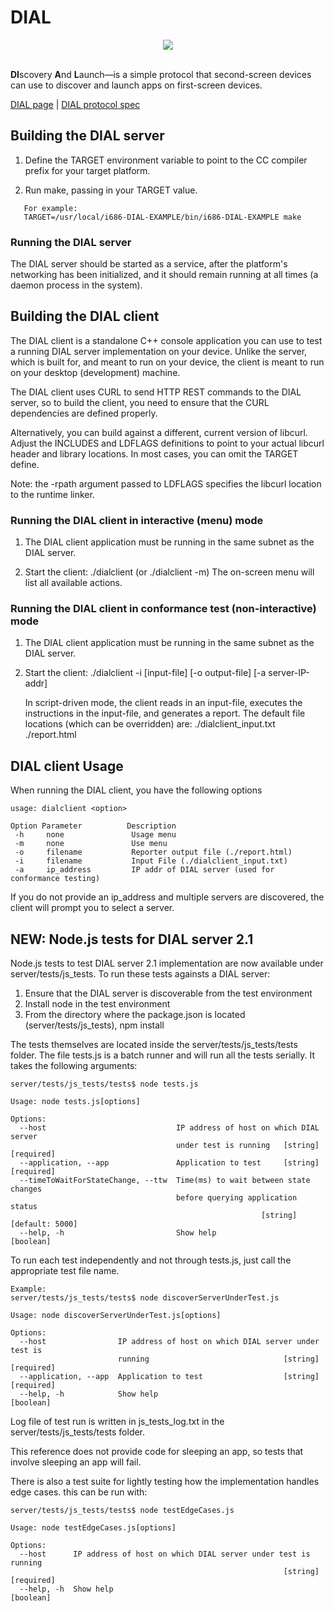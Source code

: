 # DIAL 


<div align="center">
  <img src="https://d2640ba2-a-c2dc72bd-s-sites.googlegroups.com/a/dial-multiscreen.org/dial/home/dial-icon.png?attachauth=ANoY7cr5UqoJK0l_igjP6UR00xVd51_0WW3flff7HsLb5tsJfASpJJeNY5AMTs_5CYqqspoLOzYTy8ep8_aXzmLFps9-UIFpkepxOwv5m2JeIWl3Rf-9KSDUI12nYakfHmQY9PThoIqJNwom9BO3DWDX_lhDHU55JWJS427P5UjpoiR3N2p02vnpR5ABHNBpTGfQnKkHvZHpXskH6J5hJ6LRg1rn2Jx0SA%3D%3D&attredirects=0"><br><br>
</div>

**DI**scovery **A**nd **L**aunch—is a simple protocol that second-screen devices can use to discover and launch apps on first-screen devices. 

[DIAL page](http://www.dial-multiscreen.org/) |
[DIAL protocol spec](http://www.dial-multiscreen.org/dial-protocol-specification)



## Building the DIAL server
1) Define the TARGET environment variable to point to the CC compiler prefix
   for your target platform.


2) Run make, passing in your TARGET value.
```
   For example:
   TARGET=/usr/local/i686-DIAL-EXAMPLE/bin/i686-DIAL-EXAMPLE make
```
### Running the DIAL server
The DIAL server should be started as a service, after the platform's networking
has been initialized, and it should remain running at all times (a daemon
process in the system).


## Building the DIAL client
The DIAL client is a standalone C++ console application you can use to test
a running DIAL server implementation on your device. Unlike the server, which
is built for, and meant to run on your device, the client is meant to run on
your desktop (development) machine.

The DIAL client uses CURL to send HTTP REST commands to the DIAL server, so to
build the client, you need to ensure that the CURL dependencies are
defined properly.

Alternatively, you can build against a different, current version of libcurl.
Adjust the INCLUDES and LDFLAGS definitions to point to your actual libcurl
header and library locations. In most cases, you can omit the TARGET define.

Note: the -rpath argument passed to LDFLAGS specifies the libcurl location
to the runtime linker.

### Running the DIAL client in interactive (menu) mode
1) The DIAL client application must be running in the same subnet as the
   DIAL server.

2) Start the client: ./dialclient (or ./dialclient -m)
   The on-screen menu will list all available actions.

### Running the DIAL client in conformance test (non-interactive) mode
1) The DIAL client application must be running in the same subnet as the
   DIAL server.

2) Start the client:
   ./dialclient -i [input-file] [-o output-file] [-a server-IP-addr]

   In script-driven mode, the client reads in an input-file, executes the
   instructions in the input-file, and generates a
   report. The default file locations (which can be overridden) are:
      ./dialclient_input.txt
      ./report.html

## DIAL client Usage
When running the DIAL client, you have the following options
```
usage: dialclient <option>

Option Parameter          Description
 -h     none               Usage menu
 -m     none               Use menu
 -o     filename           Reporter output file (./report.html)
 -i     filename           Input File (./dialclient_input.txt)
 -a     ip_address         IP addr of DIAL server (used for conformance testing)
```
If you do not provide an ip_address and multiple servers are discovered, the
client will prompt you to select a server.

## NEW: Node.js tests for DIAL server 2.1
Node.js tests to test DIAL server 2.1 implementation are now available under
server/tests/js_tests. To run these tests againsts a DIAL server:

1. Ensure that the DIAL server is discoverable from the test environment
2. Install node in the test environment
3. From the directory where the package.json is located (server/tests/js_tests),
      npm install

The tests themselves are located inside the server/tests/js_tests/tests folder.
The file tests.js is a batch runner and will run all the tests serially. It
takes the following arguments:
```
server/tests/js_tests/tests$ node tests.js

Usage: node tests.js[options]

Options:
  --host                             IP address of host on which DIAL server
                                     under test is running   [string] [required]
  --application, --app               Application to test     [string] [required]
  --timeToWaitForStateChange, --ttw  Time(ms) to wait between state changes
                                     before querying application status
                                                        [string] [default: 5000]
  --help, -h                         Show help                         [boolean]
```

To run each test independently and not through tests.js, just call the
appropriate test file name.
```
Example:
server/tests/js_tests/tests$ node discoverServerUnderTest.js

Usage: node discoverServerUnderTest.js[options]

Options:
  --host                IP address of host on which DIAL server under test is
                        running                              [string] [required]
  --application, --app  Application to test                  [string] [required]
  --help, -h            Show help                                      [boolean]
```
Log file of test run is written in js_tests_log.txt in the
server/tests/js_tests/tests folder.

This reference does not provide code for sleeping an app, so
tests that involve sleeping an app will fail.

There is also a test suite for lightly testing how the implementation handles edge cases.
this can be run with:
```
server/tests/js_tests/tests$ node testEdgeCases.js 

Usage: node testEdgeCases.js[options]

Options:
  --host      IP address of host on which DIAL server under test is running
                                                             [string] [required]
  --help, -h  Show help                                                [boolean]
```
